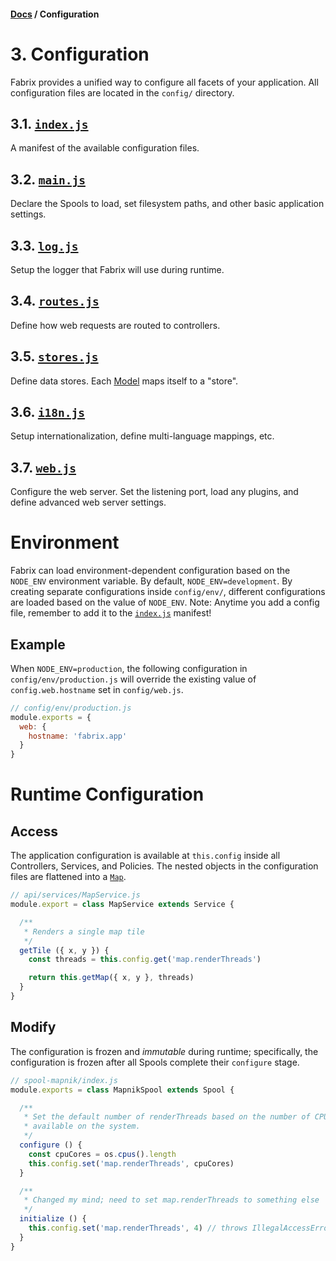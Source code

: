 #### [Docs](../index.md) / Configuration

# 3. Configuration

Fabrix provides a unified way to configure all facets of your application. All configuration files are located in the `config/` directory.

## 3.1. [`index.js`](manifest.md)

A manifest of the available configuration files.

## 3.2. [`main.js`](main.md)

Declare the Spools to load, set filesystem paths, and other basic application settings.

## 3.3. [`log.js`](log.md)

Setup the logger that Fabrix will use during runtime.

## 3.4. [`routes.js`](routes.md)

Define how web requests are routed to controllers.

## 3.5. [`stores.js`](stores.md)

Define data stores. Each [Model](../build/model.md) maps itself to a "store".

## 3.6. [`i18n.js`](i18n.md)

Setup internationalization, define multi-language mappings, etc.

## 3.7. [`web.js`](web.md)

Configure the web server. Set the listening port, load any plugins, and define advanced web server settings.

# Environment

Fabrix can load environment-dependent configuration based on the `NODE_ENV` environment variable. By default, `NODE_ENV=development`. By creating separate configurations inside `config/env/`, different configurations are loaded based on the value of `NODE_ENV`. Note: Anytime you add a config file, remember to add it to the [`index.js`](index.md) manifest!

## Example

When `NODE_ENV=production`, the following configuration in `config/env/production.js` will override the existing value of `config.web.hostname` set in `config/web.js`.

```js
// config/env/production.js
module.exports = {
  web: {
    hostname: 'fabrix.app'
  }
}
```

# Runtime Configuration

## Access

The application configuration is available at `this.config` inside all Controllers, Services, and Policies. The nested objects in the configuration files are flattened into a [`Map`](https://developer.mozilla.org/en-US/docs/Web/JavaScript/Reference/Global_Objects/Map).

```js
// api/services/MapService.js
module.export = class MapService extends Service {

  /**
   * Renders a single map tile
   */
  getTile ({ x, y }) {
    const threads = this.config.get('map.renderThreads')

    return this.getMap({ x, y }, threads)
  }
}
```

## Modify

The configuration is frozen and *immutable* during runtime; specifically, the configuration is frozen after all Spools complete their `configure` stage.

```js
// spool-mapnik/index.js
module.exports = class MapnikSpool extends Spool {

  /**
   * Set the default number of renderThreads based on the number of CPU cores
   * available on the system.
   */
  configure () {
    const cpuCores = os.cpus().length
    this.config.set('map.renderThreads', cpuCores)
  }

  /**
   * Changed my mind; need to set map.renderThreads to something else
   */
  initialize () {
    this.config.set('map.renderThreads', 4) // throws IllegalAccessError
  }
}
```
